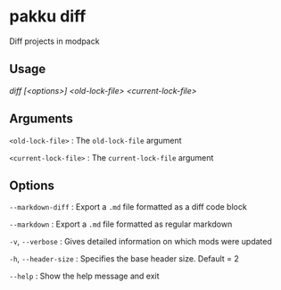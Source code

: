 # pakku diff

Diff projects in modpack

## Usage

<snippet id="snippet-cmd">

<var name="cmd">diff</var>
<var name="params">[&lt;options&gt;] &lt;old-lock-file&gt; &lt;current-lock-file&gt;</var>
<include from="_template_cmd.md" element-id="template-cmd"/>

</snippet>

## Arguments

<snippet id="snippet-args">

`<old-lock-file>`
: The `old-lock-file` argument

`<current-lock-file>`
: The `current-lock-file` argument

</snippet>

## Options

<snippet id="snippet-options-all">

<snippet id="snippet-options">

`--markdown-diff`
: Export a `.md` file formatted as a diff code block

`--markdown`
: Export a `.md` file formatted as regular markdown

`-v`, `--verbose`
: Gives detailed information on which mods were updated

`-h`, `--header-size`
: Specifies the base header size. Default = 2

</snippet>

`--help`
: Show the help message and exit

</snippet>
